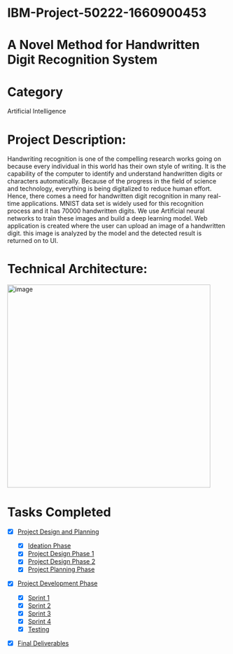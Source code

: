 # IBM-Project-50222-1660900453
# A Novel Method for Handwritten Digit Recognition System

# Category
Artificial Intelligence
# Project Description:

Handwriting recognition is one of the compelling research works going on because every individual in this world has their own style of writing. It is the capability of the computer to identify and understand handwritten digits or characters automatically. Because of the progress in the field of science and technology, everything is being digitalized to reduce human effort. Hence, there comes a need for handwritten digit recognition in many real-time applications. MNIST data set is widely used for this recognition process and it has 70000 handwritten digits. We use Artificial neural networks to train these images and build a deep learning model. Web application is created where the user can upload an image of a handwritten digit. this image is analyzed by the model and the detected result is returned on to UI.

# Technical Architecture:

<img width="464" alt="image" src="https://user-images.githubusercontent.com/61909580/189519047-9d40f0d5-09d1-4b91-8294-5a4863e04466.png">

# Tasks Completed

- [x] [Project Design and Planning](/Project_Design_and_Planning/)
    - [x] [Ideation Phase](/Project_Design_and_Planning/Ideation_phase/)
    - [x] [Project Design Phase 1](/Project_Design_and_Planning/Project_Design_Phase_1/)
    - [x] [Project Design Phase 2](/Project_Design_and_Planning/Project_Design_Phase_2/)
    - [x] [Project Planning Phase](/Project_Design_and_Planning/Project_Planning/)
- [x] [Project Development Phase](/Project_Development_Phase/)
    - [x] [Sprint 1](/Project_Development_Phase/Sprint_1/)
    - [x] [Sprint 2](/Project_Development_Phase/Sprint_2/)
    - [x] [Sprint 3](/Project_Development_Phase/Sprint_3/)
    - [x] [Sprint 4](/Project_Development_Phase/Sprint_4/)
    - [x] [Testing](/Project_Development_Phase/Testing/)
- [x] [Final Deliverables](/Final_Deliverables/)
     



